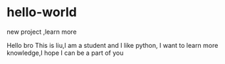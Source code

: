 # hello-world
new project ,learn more

Hello bro
This is liu,I am a student and I like python, I want to learn more knowledge,I hope I can be a part of you
